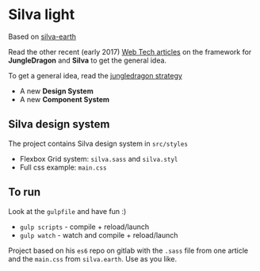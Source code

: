# Silva light

Based on [silva-earth](https://ferdychristant.com/introducing-silva-earth-8787fc404ae6#.hejwx7j6m)

Read the other recent (early 2017) [Web Tech articles](https://ferdychristant.com/tagged/web-development) on the framework for **JungleDragon** and **Silva** to get the general idea.

To get a general idea, read the [jungledragon strategy](https://ferdychristant.com/jungledragon-strategy-update-99d5f1e7a19f#.xf8ijnay7)

- A new **Design System**
- A new **Component System**

## Silva design system

The project contains Silva design system in `src/styles`

- Flexbox Grid system: `silva.sass` and `silva.styl`
- Full css example: `main.css`

## To run

Look at the `gulpfile` and have fun :)

- `gulp scripts` - compile + reload/launch
- `gulp watch` - watch and compile + reload/launch

Project based on his `es6` repo on gitlab with the `.sass` file from one article and the `main.css` from `silva.earth`. Use as you like.

